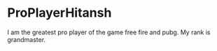 # ProPlayerHitansh
I am the greatest pro player of the game free fire and pubg. My rank is grandmaster.
